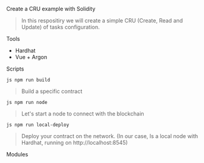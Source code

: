 Create a CRU example with Solidity

> In this respositiry we will create a simple  CRU (Create, Read and Update) of tasks configuration. 

Tools 
 - Hardhat
 - Vue + Argon

Scripts 

`` js
npm run build
``
> Build a specific contract

`` js
npm run node
``
> Let's start a node to connect with the blockchain

`` js
npm run local-deploy
``
> Deploy your contract on the network. (In our case, Is a local node with Hardhat, running on http://localhost:8545)

Modules 
